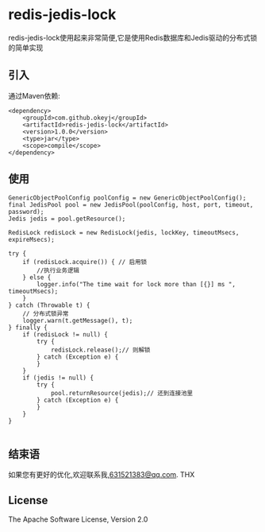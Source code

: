 # redis-jedis-lock
redis-jedis-lock使用起来非常简便,它是使用Redis数据库和Jedis驱动的分布式锁的简单实现


## 引入
通过Maven依赖:
```
<dependency>
    <groupId>com.github.okeyj</groupId>
    <artifactId>redis-jedis-lock</artifactId>
    <version>1.0.0</version>
    <type>jar</type>
    <scope>compile</scope>
</dependency>
```

## 使用
```
GenericObjectPoolConfig poolConfig = new GenericObjectPoolConfig();
final JedisPool pool = new JedisPool(poolConfig, host, port, timeout, password);
Jedis jedis = pool.getResource();

RedisLock redisLock = new RedisLock(jedis, lockKey, timeoutMsecs, expireMsecs);

try {
    if (redisLock.acquire()) { // 启用锁
        //执行业务逻辑
    } else {
        logger.info("The time wait for lock more than [{}] ms ", timeoutMsecs);
    }
} catch (Throwable t) {
    // 分布式锁异常
    logger.warn(t.getMessage(), t);
} finally {
    if (redisLock != null) {
        try {
            redisLock.release();// 则解锁
        } catch (Exception e) {
        }
    }
    if (jedis != null) {
        try {
            pool.returnResource(jedis);// 还到连接池里
        } catch (Exception e) {
        }
    }
}


```

## 结束语
如果您有更好的优化,欢迎联系我,631521383@qq.com. THX

## License

The Apache Software License, Version 2.0